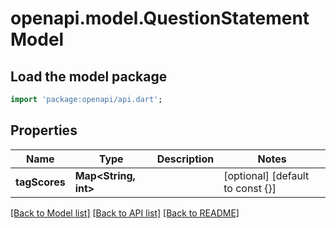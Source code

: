 # openapi.model.QuestionStatementModel

## Load the model package
```dart
import 'package:openapi/api.dart';
```

## Properties
Name | Type | Description | Notes
------------ | ------------- | ------------- | -------------
**tagScores** | **Map<String, int>** |  | [optional] [default to const {}]

[[Back to Model list]](../README.md#documentation-for-models) [[Back to API list]](../README.md#documentation-for-api-endpoints) [[Back to README]](../README.md)


